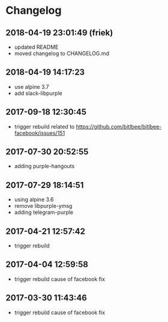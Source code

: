 # Changelog

## 2018-04-19 23:01:49 (friek)
- updated README
- moved changelog to CHANGELOG.md

## 2018-04-19 14:17:23
- use alpine 3.7
- add slack-libpurple

## 2017-09-18 12:30:45
- trigger rebuild related to https://github.com/bitlbee/bitlbee-facebook/issues/151

## 2017-07-30 20:52:55
- adding purple-hangouts

## 2017-07-29 18:14:51
- using alpine 3.6
- remove libpurple-ymsg
- adding telegram-purple

## 2017-04-21 12:57:42
- trigger rebuild

## 2017-04-04 12:59:58
- trigger rebuild cause of facebook fix

## 2017-03-30 11:43:46
- trigger rebuild cause of facebook fix

